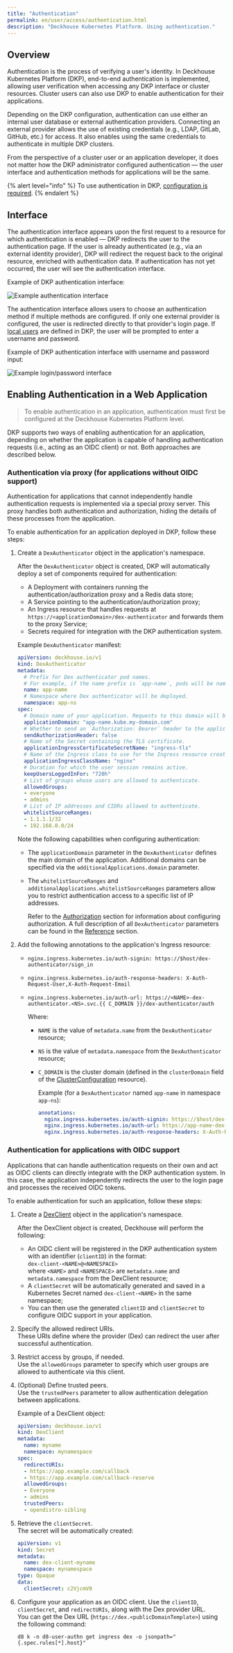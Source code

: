 ```yaml
---
title: "Authentication"
permalink: en/user/access/authentication.html
description: "Deckhouse Kubernetes Platform. Using authentication."
---
```


## Overview

Authentication is the process of verifying a user's identity. In Deckhouse Kubernetes Platform (DKP), end-to-end authentication is implemented, allowing user verification when accessing any DKP interface or cluster resources. Cluster users can also use DKP to enable authentication for their applications.

Depending on the DKP configuration, authentication can use either an internal user database or external authentication providers. Connecting an external provider allows the use of existing credentials (e.g., LDAP, GitLab, GitHub, etc.) for access. It also enables using the same credentials to authenticate in multiple DKP clusters.

From the perspective of a cluster user or an application developer, it does not matter how the DKP administrator configured authentication — the user interface and authentication methods for applications will be the same.

{% alert level="info" %}
To use authentication in DKP, [configuration is required](../../admin/configuration/access/authentication/).
{% endalert %}

## Interface

The authentication interface appears upon the first request to a resource for which authentication is enabled — DKP redirects the user to the authentication page. If the user is already authenticated (e.g., via an external identity provider), DKP will redirect the request back to the original resource, enriched with authentication data. If authentication has not yet occurred, the user will see the authentication interface.

Example of DKP authentication interface:

![Example authentication interface](../../images/user/access/authentication/web-auth-example.png)

The authentication interface allows users to choose an authentication method if multiple methods are configured. If only one external provider is configured, the user is redirected directly to that provider's login page. If [local users](../../admin/configuration/access/authentication.html#local-authentication) are defined in DKP, the user will be prompted to enter a username and password.

Example of DKP authentication interface with username and password input:

![Example login/password interface](../../images/user/access/authentication/web-auth-example2.png)

## Enabling Authentication in a Web Application

> To enable authentication in an application, authentication must first be configured at the Deckhouse Kubernetes Platform level.

DKP supports two ways of enabling authentication for an application, depending on whether the application is capable of handling authentication requests (i.e., acting as an OIDC client) or not. Both approaches are described below.

### Authentication via proxy (for applications without OIDC support)

Authentication for applications that cannot independently handle authentication requests is implemented via a special proxy server. This proxy handles both authentication and authorization, hiding the details of these processes from the application.

To enable authentication for an application deployed in DKP, follow these steps:

1. Create a `DexAuthenticator` object in the application's namespace.

   After the `DexAuthenticator` object is created, DKP will automatically deploy a set of components required for authentication:

   - A Deployment with containers running the authentication/authorization proxy and a Redis data store;
   - A Service pointing to the authentication/authorization proxy;
   - An Ingress resource that handles requests at `https://<applicationDomain>/dex-authenticator` and forwards them to the proxy Service;
   - Secrets required for integration with the DKP authentication system.

   Example `DexAuthenticator` manifest:

   ```yaml
   apiVersion: deckhouse.io/v1
   kind: DexAuthenticator
   metadata:
     # Prefix for Dex authenticator pod names.
     # For example, if the name prefix is `app-name`, pods will be named like `app-name-dex-authenticator-7f698684c8-c5cjg`.
     name: app-name
     # Namespace where Dex authenticator will be deployed.
     namespace: app-ns
   spec:
     # Domain name of your application. Requests to this domain will be redirected to Dex for authentication.
     applicationDomain: "app-name.kube.my-domain.com"
     # Whether to send an `Authorization: Bearer` header to the application. Useful with NGINX's auth_request.
     sendAuthorizationHeader: false
     # Name of the Secret containing the TLS certificate.
     applicationIngressCertificateSecretName: "ingress-tls"
     # Name of the Ingress class to use for the Ingress resource created for the Dex authenticator.
     applicationIngressClassName: "nginx"
     # Duration for which the user session remains active.
     keepUsersLoggedInFor: "720h"
     # List of groups whose users are allowed to authenticate.
     allowedGroups:
     - everyone
     - admins
     # List of IP addresses and CIDRs allowed to authenticate.
     whitelistSourceRanges:
     - 1.1.1.1/32
     - 192.168.0.0/24
   ```

   Note the following capabilities when configuring authentication:

   - The `applicationDomain` parameter in the `DexAuthenticator` defines the main domain of the application. Additional domains can be specified via the `additionalApplications.domain` parameter.
   - The `whitelistSourceRanges` and `additionalApplications.whitelistSourceRanges` parameters allow you to restrict authentication access to a specific list of IP addresses.

     Refer to the [Authorization](./admin/configuration/access/authorization/) section for information about configuring authorization. A full description of all `DexAuthenticator` parameters can be found in the [Reference](modules/user-authn/configuration.html) section.

1. Add the following annotations to the application's Ingress resource:

   - `nginx.ingress.kubernetes.io/auth-signin: https://$host/dex-authenticator/sign_in`
   - `nginx.ingress.kubernetes.io/auth-response-headers: X-Auth-Request-User,X-Auth-Request-Email`
   - `nginx.ingress.kubernetes.io/auth-url: https://<NAME>-dex-authenticator.<NS>.svc.{{ C_DOMAIN }}/dex-authenticator/auth`

     Where:

     - `NAME` is the value of `metadata.name` from the `DexAuthenticator` resource;
     - `NS` is the value of `metadata.namespace` from the `DexAuthenticator` resource;
     - `C_DOMAIN` is the cluster domain (defined in the `clusterDomain` field of the [ClusterConfiguration](/reference/api/cr.html#clusterconfiguration-clusterdomain) resource).

        Example (for a `DexAuthenticator` named `app-name` in namespace `app-ns`):

        ```yaml
        annotations:
          nginx.ingress.kubernetes.io/auth-signin: https://$host/dex-authenticator/sign_in
          nginx.ingress.kubernetes.io/auth-url: https://app-name-dex-authenticator.app-ns.svc.cluster.local/dex-authenticator/auth
          nginx.ingress.kubernetes.io/auth-response-headers: X-Auth-Request-User,X-Auth-Request-Email
        ```

### Authentication for applications with OIDC support

Applications that can handle authentication requests on their own and act as OIDC clients can directly integrate with the DKP authentication system. In this case, the application independently redirects the user to the login page and processes the received OIDC tokens.

To enable authentication for such an application, follow these steps:

1. Create a [DexClient](https://deckhouse.io/documentation/v1/modules/user-authn/cr.html#dexclient) object in the application's namespace.

   After the DexClient object is created, Deckhouse will perform the following:

   - An OIDC client will be registered in the DKP authentication system with an identifier (`clientID`) in the format:  
     `dex-client-<NAME>@<NAMESPACE>`  
     where `<NAME>` and `<NAMESPACE>` are `metadata.name` and `metadata.namespace` from the DexClient resource;
   - A `clientSecret` will be automatically generated and saved in a Kubernetes Secret named `dex-client-<NAME>` in the same namespace;
   - You can then use the generated `clientID` and `clientSecret` to configure OIDC support in your application.

1. Specify the allowed redirect URIs.  
   These URIs define where the provider (Dex) can redirect the user after successful authentication.

1. Restrict access by groups, if needed.  
   Use the `allowedGroups` parameter to specify which user groups are allowed to authenticate via this client.

1. (Optional) Define trusted peers.  
   Use the `trustedPeers` parameter to allow authentication delegation between applications.

   Example of a DexClient object:

   ```yaml
   apiVersion: deckhouse.io/v1
   kind: DexClient
   metadata:
     name: myname
     namespace: mynamespace
   spec:
     redirectURIs:
     - https://app.example.com/callback
     - https://app.example.com/callback-reserve
     allowedGroups:
     - Everyone
     - admins
     trustedPeers:
     - opendistro-sibling
   ```

1. Retrieve the `clientSecret`.  
   The secret will be automatically created:

   ```yaml
   apiVersion: v1
   kind: Secret
   metadata:
     name: dex-client-myname
     namespace: mynamespace
   type: Opaque
   data:
     clientSecret: c2VjcmV0
   ```

1. Configure your application as an OIDC client.
   Use the `clientID`, `clientSecret`, and `redirectURIs`, along with the Dex provider URL.  
   You can get the Dex URL (`https://dex.<publicDomainTemplate>`) using the following command:

   ```console
   d8 k -n d8-user-authn get ingress dex -o jsonpath="{.spec.rules[*].host}"
   ```
